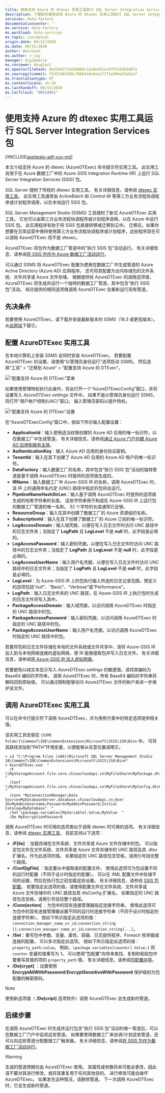 ```yaml
---
title: 使用支持 Azure 的 dtexec 实用工具执行 SQL Server Integration Services (SSIS) 包
description: 了解如何使用支持 Azure 的 dtexec 实用工具执行 SQL Server Integration Services (SSIS) 包。
services: data-factory
documentationcenter: ''
ms.service: data-factory
ms.workload: data-services
ms.topic: conceptual
origin.date: 04/12/2020
ms.date: 09/21/2020
author: WenJason
ms.author: v-jay
manager: digimobile
ms.reviewer: douglasl
ms.openlocfilehash: ded2663f25d3080dc1a10e451ec03f518283dbfa
ms.sourcegitcommit: f5d53d42d58c76bb41da4ea1ff71e204e92ab1a7
ms.translationtype: HT
ms.contentlocale: zh-CN
ms.lasthandoff: 09/15/2020
ms.locfileid: "90524051"
---
```

# <a name="run-sql-server-integration-services-packages-with-the-azure-enabled-dtexec-utility"></a>使用支持 Azure 的 dtexec 实用工具运行 SQL Server Integration Services 包

[!INCLUDE[appliesto-adf-xxx-md](includes/appliesto-adf-xxx-md.md)]

本文介绍支持 Azure 的 dtexec (AzureDTExec) 命令提示符实用工具。 此实用工具用于在 Azure 数据工厂中的 Azure-SSIS Integration Runtime (IR) 上运行 SQL Server Integration Services (SSIS) 包。

SQL Server 随附了传统的 dtexec 实用工具。 有关详细信息，请参阅 [dtexec 实用工具](https://docs.microsoft.com/sql/integration-services/packages/dtexec-utility?view=sql-server-2017)。 此实用工具通常由 ActiveBatch 和 Control-M 等第三方业务流程协调程序或计划程序调用，以在本地运行 SSIS 包。 

SQL Server Management Studio (SSMS) 工具随附了新式 AzureDTExec 实用工具。 它也可以由第三方业务流程协调程序或计划程序调用，以在 Azure 中运行 SSIS 包。 此实用程序有助于将 SSIS 包直接转移或迁移到云中。 迁移后，如果你想要在日常运营中保持使用第三方业务流程协调程序或计划程序，这些程序现在可以调用 AzureDTExec 而不是 dtexec。

AzureDTExec 将包作为数据工厂管道中的“执行 SSIS 包”活动运行。 有关详细信息，请参阅[将 SSIS 包作为 Azure 数据工厂活动运行](/data-factory/how-to-invoke-ssis-package-ssis-activity)。 

可以通过 SSMS 将 AzureDTExec 配置为使用在数据工厂中生成管道的 Azure Active Directory (Azure AD) 应用程序。 还可将其配置为访问存储包的文件系统、文件共享或 Azure 文件存储。 根据提供给 AzureDTExec 的调用选项值，AzureDTExec 将生成并运行一个独特的数据工厂管道，其中包含“执行 SSIS 包”活动。 结合提供的相同选项值调用 AzureDTExec 会重新运行现有管道。

## <a name="prerequisites"></a>先决条件
若要使用 AzureDTExec，请下载并安装最新版本的 SSMS（18.3 或更高版本）。 从[此网站](https://docs.microsoft.com/sql/ssms/download-sql-server-management-studio-ssms?view=sql-server-2017)下载它。

## <a name="configure-the-azuredtexec-utility"></a>配置 AzureDTExec 实用工具
在本地计算机上安装 SSMS 会同时安装 AzureDTExec。 若要配置 AzureDTExec 的设置，请使用“以管理员身份运行”选项启动 SSMS。  然后选择“工具” > “迁移到 Azure” > “配置支持 Azure 的 DTExec”。   

![“配置支持 Azure 的 DTExec”菜单](media/how-to-invoke-ssis-package-azure-enabled-dtexec/ssms-azure-enabled-dtexec-menu.png)

如果使用管理特权执行此操作，将会打开一个“AzureDTExecConfig”窗口，并将设置写入 *AzureDTExec.settings* 文件中。  如果不是以管理员身份运行 SSMS，将打开“用户帐户控制(UAC)”窗口。 输入管理员密码以提升特权。

![“配置支持 Azure 的 DTExec”设置](media/how-to-invoke-ssis-package-azure-enabled-dtexec/ssms-azure-enabled-dtexec-settings.png)

在“AzureDTExecConfig”窗口中，按如下所示输入配置设置： 

- **ApplicationId**：输入使用适当权限创建的 Azure AD 应用的唯一标识符，以在数据工厂中生成管道。 有关详细信息，请参阅[通过 Azure 门户创建 Azure AD 应用和服务主体](/active-directory/develop/howto-create-service-principal-portal)。
- **AuthenticationKey**：输入 Azure AD 应用的身份验证密钥。
- **TenantId**：输入在其下创建了 Azure AD 应用的 Azure AD 租户的唯一标识符。
- **DataFactory**：输入数据工厂的名称，其中包含“执行 SSIS 包”活动的独特管道是基于调用 AzureDTExec 时提供的选项值生成的。
- **IRName**：输入数据工厂中 Azure-SSIS IR 的名称，调用 AzureDTExec 时，该 IR 上的通用命名约定 (UNC) 路径中指定的包将会运行。
- **PipelineNameHashStrLen**：输入基于调用 AzureDTExec 时提供的选项值生成的哈希字符串的长度。 这些字符串用于构成在 Azure-SSIS IR 上运行包的数据工厂管道的唯一名称。 32 个字符的长度通常已足够。
- **ResourceGroup**：输入在其中创建了数据工厂的 Azure 资源组的名称。
- **SubscriptionId**：输入在其下创建了数据工厂的 Azure 订阅的唯一标识符。
- **LogAccessDomain**：输入域凭据，以便在写入日志文件时访问 UNC 路径中的日志文件夹；当指定了 **LogPath** 且 **LogLevel** 不是 **null** 时，此字段是必填的。
- **LogAccessPassword**：输入密码凭据，以便在写入日志文件时访问 UNC 路径中的日志文件夹；当指定了 **LogPath** 且 **LogLevel** 不是 **null** 时，此字段是必填的。
- **LogAccessUserName**：输入用户名凭据，以便在写入日志文件时访问 UNC 路径中的日志文件夹；当指定了 **LogPath** 且 **LogLevel** 不是 **null** 时，此字段是必填的。
- **LogLevel**：为 Azure-SSIS IR 上的包执行输入所选的日志记录范围，预定义的选项包括“null”、“Basic”、“Verbose”或“Performance”。    
- **LogPath**：输入日志文件夹的 UNC 路径，在 Azure-SSIS IR 上执行包时生成的日志文件将写入其中。
- **PackageAccessDomain**：输入域凭据，以访问调用 AzureDTExec 时指定的 UNC 路径中的包。
- **PackageAccessPassword**：输入密码凭据，以访问调用 AzureDTExec 时指定的 UNC 路径中的包。
- **PackageAccessUserName**：输入用户名凭据，以访问调用 AzureDTExec 时指定的 UNC 路径中的包。

若要将包和日志文件存储在本地的文件系统或文件共享中，请将 Azure-SSIS IR 加入到与本地网络连接的虚拟网络，使 IR 能够提取包并写入日志文件。 有关详细信息，请参阅[将 Azure-SSIS IR 加入虚拟网络](/data-factory/join-azure-ssis-integration-runtime-virtual-network)。

若要避免以纯文本显示写入 *AzureDTExec.settings* 的敏感值，请将其编码为 Base64 编码的字符串。 调用 AzureDTExec 时，所有 Base64 编码的字符串将解码回到原始值。 可以通过限制能够访问 *AzureDTExec* 文件的帐户来进一步保护该文件。

## <a name="invoke-the-azuredtexec-utility"></a>调用 AzureDTExec 实用工具
可以在命令行提示符下调用 AzureDTExec，并为用例方案中的特定选项提供相关值。

该实用工具安装在 `{SSMS Folder}\Common7\IDE\CommonExtensions\Microsoft\SSIS\150\Binn` 中。 可将其路径添加到“PATH”环境变量，以便能够从任意位置调用它。

```dos
> cd "C:\Program Files (x86)\Microsoft SQL Server Management Studio 18\Common7\IDE\CommonExtensions\Microsoft\SSIS\150\Binn"
> AzureDTExec.exe  ^
  /F \\MyStorageAccount.file.core.chinacloudapi.cn\MyFileShare\MyPackage.dtsx  ^
  /Conf \\MyStorageAccount.file.core.chinacloudapi.cn\MyFileShare\MyConfig.dtsConfig  ^
  /Conn "MyConnectionManager;Data Source=MyDatabaseServer.database.chinacloudapi.cn;User ID=MyAdminUsername;Password=MyAdminPassword;Initial Catalog=MyDatabase"  ^
  /Set \package.variables[MyVariable].Value;MyValue  ^
  /De MyEncryptionPassword
```

调用 AzureDTExec 时可用的选项类似于调用 dtexec 时可用的选项。 有关详细信息，请参阅 [dtexec 实用工具](https://docs.microsoft.com/sql/integration-services/packages/dtexec-utility?view=sql-server-2017)。 目前支持以下选项：

- **/F[ile]** ：加载存储在文件系统、文件共享或 Azure 文件存储中的包。 可以指定包文件在文件系统、文件共享或 Azure 文件存储中的 UNC 路径及其 .dtsx 扩展名，作为此选项的值。 如果指定的 UNC 路径包含空格，请用引号括住整个路径。
- **/Conf[igFile]** ：指定要从中提取值的配置文件。 使用此选项可为包设置不同的运行时配置（不同于设计时指定的配置）。 可以在 XML 配置文件中存储不同的设置，然后在执行包之前加载这些设置。 有关详细信息，请参阅 [SSIS 包配置](https://docs.microsoft.com/sql/integration-services/packages/package-configurations?view=sql-server-2017)。 若要指定此选项的值，请使用配置文件在文件系统、文件共享或 Azure 文件存储中的 UNC 路径及其 dtsConfig 扩展名。 如果指定的 UNC 路径包含空格，请用引号括住整个路径。
- **/Conn[ection]** ：为包中的现有连接管理器指定连接字符串。 使用此选项可为包中的现有连接管理器设置不同的运行时连接字符串（不同于设计时指定的连接字符串）。 按如下所示指定此选项的值：`connection_manager_name_or_id;connection_string [[;connection_manager_name_or_id;connection_string]...]`。
- **/Set**：重写包中参数、变量、属性、容器、日志提供程序、Foreach 枚举器或连接的配置。 可以多次指定此选项。 按如下所示指定此选项的值：`property_path;value`。 例如，`\package.variables[counter].Value;1` 将 `counter` 变量的值重写为 1。 可以使用“包配置”向导来查找、复制和粘贴包中要重写其值的项的 `property_path` 值。  有关详细信息，请参阅[包配置向导](https://docs.microsoft.com/sql/integration-services/packages/legacy-package-deployment-ssis)。
- **/De[crypt]** ：设置使用 **EncryptAllWithPassword**/**EncryptSensitiveWithPassword** 保护级别为包配置的解密密码。

> [!NOTE]
> 使用新选项值（ **/De[cript]** 选项除外）调用 AzureDTExec 会生成新的管道。

## <a name="next-steps"></a>后续步骤

在调用 AzureDTExec 时生成并运行包含“执行 SSIS 包”活动的唯一管道后，可以在数据工厂门户中监视这些管道。 如果要使用数据工厂来协调/计划这些管道，还可以向这些管道分配数据工厂触发器。 有关详细信息，请参阅[将 SSIS 包作为数据工厂活动运行](/data-factory/how-to-invoke-ssis-package-ssis-activity)。

> [!WARNING]
> 生成的管道预期仅由 AzureDTExec 使用。 其属性或参数将来可能会更改，因此请不要对其进行修改，或将其重复用于任何其他目的。 进行修改可能会破坏 AzureDTExec。 如果发生这种情况，请删除管道。 下一次调用 AzureDTExec 时，它会生成新的管道。
